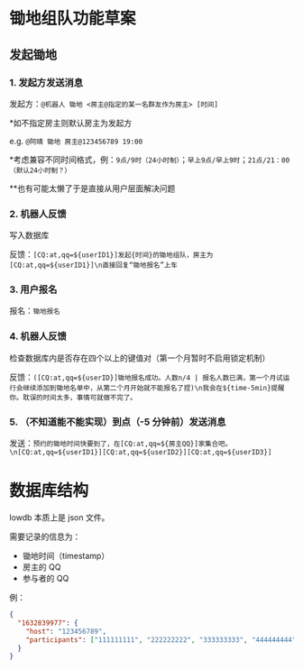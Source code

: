 # 锄地组队功能草案

## 发起锄地

### 1. 发起方发送消息

发起方：`@机器人 锄地 <房主@指定的某一名群友作为房主> [时间]`

\*如不指定房主则默认房主为发起方

e.g. `@阿晴 锄地 房主@123456789 19:00`

\*考虑兼容不同时间格式，例：`9点/9时（24小时制）`；`早上9点/早上9时`；`21点/21：00（默认24小时制？）`

\*\*也有可能太懒了于是直接从用户层面解决问题

### 2. 机器人反馈

写入数据库

反馈：`[CQ:at,qq=${userID1}]发起{时间}的锄地组队，房主为[CQ:at,qq=${userID1}]\n直接回复“锄地报名”上车`

### 3. 用户报名

报名：`锄地报名`

### 4. 机器人反馈

检查数据库内是否存在四个以上的键值对（第一个月暂时不启用锁定机制）

反馈：`([CQ:at,qq=${userID}]锄地报名成功。人数n/4 | 报名人数已满，第一个月试运行会继续添加到锄地名单中，从第二个月开始就不能报名了捏)\n我会在${time-5min}提醒你。耽误的时间太多，事情可就做不完了。`

### 5. （不知道能不能实现）到点（-5 分钟前）发送消息

发送：`预约的锄地时间快要到了，在[CQ:at,qq=${房主QQ}]家集合吧。\n[CQ:at,qq=${userID1}][CQ:at,qq=${userID2}][CQ:at,qq=${userID3}]`

# 数据库结构

lowdb 本质上是 json 文件。

需要记录的信息为：

- 锄地时间（timestamp）
- 房主的 QQ
- 参与者的 QQ

例：

```json
{
  "1632839977": {
    "host": "123456789",
    "participants": ["111111111", "222222222", "333333333", "444444444"]
  }
}
```
